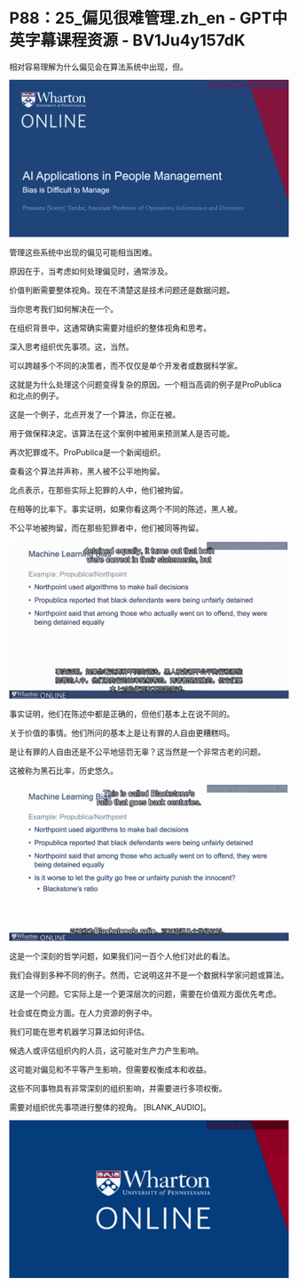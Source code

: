 # P88：25_偏见很难管理.zh_en - GPT中英字幕课程资源 - BV1Ju4y157dK

相对容易理解为什么偏见会在算法系统中出现，但。

![](img/c6a30646820d2f563f8664197d5ba416_1.png)

管理这些系统中出现的偏见可能相当困难。

原因在于，当考虑如何处理偏见时，通常涉及。

价值判断需要整体视角。现在不清楚这是技术问题还是数据问题。

当你思考我们如何解决在一个。

在组织背景中，这通常确实需要对组织的整体视角和思考。

深入思考组织优先事项。这，当然。

可以跨越多个不同的决策者，而不仅仅是单个开发者或数据科学家。

这就是为什么处理这个问题变得复杂的原因。一个相当高调的例子是ProPublica和北点的例子。

这是一个例子，北点开发了一个算法，你正在被。

用于做保释决定。该算法在这个案例中被用来预测某人是否可能。

再次犯罪或不。ProPublica是一个新闻组织。

查看这个算法并声称，黑人被不公平地拘留。

北点表示，在那些实际上犯罪的人中，他们被拘留。

在相等的比率下。事实证明，如果你看这两个不同的陈述，黑人被。

不公平地被拘留，而在那些犯罪者中，他们被同等拘留。

![](img/c6a30646820d2f563f8664197d5ba416_3.png)

事实证明，他们在陈述中都是正确的，但他们基本上在说不同的。

关于价值的事情。他们所问的基本上是让有罪的人自由更糟糕吗。

是让有罪的人自由还是不公平地惩罚无辜？这当然是一个非常古老的问题。

这被称为黑石比率，历史悠久。

![](img/c6a30646820d2f563f8664197d5ba416_5.png)

这是一个深刻的哲学问题，如果我们问一百个人他们对此的看法。

我们会得到多种不同的例子。然而，它说明这并不是一个数据科学家问题或算法。

这是一个问题。它实际上是一个更深层次的问题，需要在价值观方面优先考虑。

社会或在商业方面。在人力资源的例子中。

我们可能在思考机器学习算法如何评估。

候选人或评估组织内的人员，这可能对生产力产生影响。

这可能对偏见和不平等产生影响，但需要权衡成本和收益。

这些不同事物具有非常深刻的组织影响，并需要进行多项权衡。

需要对组织优先事项进行整体的视角。 [BLANK_AUDIO]。

![](img/c6a30646820d2f563f8664197d5ba416_7.png)
